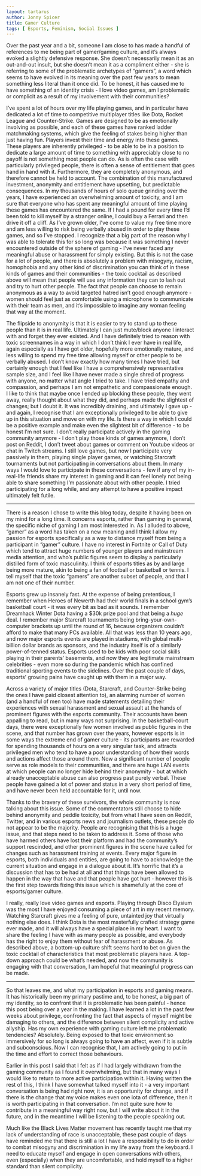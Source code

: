 ```yaml
---
layout: tartarus
author: Jonny Spicer
title: Gamer Culture
tags: [ Esports, Feminism, Social Issues ]
---
```

Over the past year and a bit, someone I am close to has made a handful of references to me being part of gamer/gaming culture, and it’s always evoked a slightly defensive response. She doesn’t necessarily mean it as an out-and-out insult, but she doesn’t mean it as a compliment either - she is referring to some of the problematic archetypes of “gamers”, a word which seems to have evolved in its meaning over the past few years to mean something less literal than it once did. To be honest, it has caused me to have something of an identity crisis - I love video games, am I problematic or complicit as a result of my involvement with their communities?


I’ve spent a lot of hours over my life playing games, and in particular have dedicated a lot of time to competitive multiplayer titles like Dota, Rocket League and Counter-Strike. Games are designed to be as emotionally involving as possible, and each of these games have ranked ladder matchmaking systems, which give the feeling of stakes being higher than just having fun. Players invest their time and energy into these games. These players are inherently privileged - to be able to be in a position to dedicate a large amount of time to something with appreciably close to no payoff is not something most people can do. As is often the case with particularly privileged people, there is often a sense of entitlement that goes hand in hand with it. Furthermore, they are completely anonymous, and therefore cannot be held to account. The combination of this manufactured investment, anonymity and entitlement have upsetting, but predictable consequences. In my thousands of hours of solo queue grinding over the years, I have experienced an overwhelming amount of toxicity, and I am sure that everyone who has spent any meaningful amount of time playing these games has encountered the same. If I had a pound for every time I’d been told to kill myself by a stranger online, I could buy a Ferrari and then drive it off a cliff. As I’ve grown older, I’ve come to value my free time more and am less willing to risk being verbally abused in order to play these games, and so I’ve stopped. I recognize that a big part of the reason why I was able to tolerate this for so long was because it was something I never encountered outside of the sphere of gaming  - I’ve never faced any meaningful abuse or harassment for simply existing. But this is not the case for a lot of people, and there is absolutely a problem with misogyny, racism, homophobia and any other kind of discrimination you can think of in these kinds of games and their communities - the toxic cocktail as described above will mean that people will use any information they can to lash out and try to hurt other people. The fact that people can choose to remain anonymous as a way to avoid targeted hatred isn’t good enough anymore - women should feel just as comfortable using a microphone to communicate with their team as men, and it’s impossible to imagine any woman feeling that way at the moment.

The flipside to anonymity is that it is easier to try to stand up to these people than it is in real life. Ultimately I can just mute/block anyone I interact with and forget they ever existed. And I have definitely tried to reason with toxic screennames in a way in which I don’t think I ever have in real life, again especially as I have got older, hopefully more emotionally mature, and less willing to spend my free time allowing myself or other people to be verbally abused. I don’t know exactly how many times I have tried, but certainly enough that I feel like I have a comprehensively representative sample size, and I feel like I have never made a single shred of progress with anyone, no matter what angle I tried to take. I have tried empathy and compassion, and perhaps I am not empathetic and compassionate enough. I like to think that maybe once I ended up blocking these people, they went away, really thought about what they did, and perhaps made the slightest of changes; but I doubt it. It was incredibly draining, and ultimately I gave up - and again, I recognise that I am exceptionally privileged to be able to give up in this situation and move on with my life. Is there a way in which I could be a positive example and make even the slightest bit of difference - to be honest I’m not sure. I don’t really participate actively in the gaming community anymore - I don’t play those kinds of games anymore, I don’t post on Reddit, I don’t tweet about games or comment on Youtube videos or chat in Twitch streams. I still love games, but now I participate very passively in them, playing single player games, or watching Starcraft tournaments but not participating in conversations about them. In many ways I would love to participate in these conversations - few if any of my in-real-life friends share my interest in gaming and it can feel lonely not being able to share something I’m passionate about with other people. I tried participating for a long while, and any attempt to have a positive impact ultimately felt futile.

---

There is a reason I chose to write this blog today, despite it having been on my mind for a long time. It concerns esports, rather than gaming in general, the specific niche of gaming I am most interested in. As I alluded to above, “gamer” as a word has taken on a new meaning and I think I allow my passion for esports specifically as a way to distance myself from being a participant in “gamer” culture. I have no interest in Fortnite or Call of Duty which tend to attract huge numbers of younger players and mainstream media attention, and who’s public figures seem to display a particularly distilled form of toxic masculinity. I think of esports titles as by and large being more mature, akin to being a fan of football or basketball or tennis. I tell myself that the toxic “gamers” are another subset of people, and that I am not one of their number.

Esports grew up insanely fast. At the expense of being pretentious, I remember when Heroes of Newerth had their world finals in a school gym’s basketball court - it was every bit as bad as it sounds. I remember Dreamhack Winter Dota having a $30k prize pool and that being a *huge* deal. I remember major Starcraft tournaments being bring-your-own-computer brackets up until the round of 16, because organizers couldn’t afford to make that many PCs available. All that was less than 10 years ago, and now major esports events are played in stadiums, with global multi-billion dollar brands as sponsors, and the industry itself is of a similarly power-of-tenned status. Esports used to be kids with poor social skills playing in their parents’ basements, and now they are legitimate mainstream celebrities - even more so during the pandemic which has confined traditional sporting events to the sidelines. Over the past couple of days, esports’ growing pains have caught up with them in a major way.

Across a variety of major titles (Dota, Starcraft, and Counter-Strike being the ones I have paid closest attention to), an alarming number of women (and a handful of men too) have made statements detailing their experiences with sexual harassment and sexual assault at the hands of prominent figures with the esports community. Their accounts have been appalling to read, but in many ways not surprising. In the basketball-court days, there were exceptionally few women involved as public figures in the scene, and that number has grown over the years, however esports is in some ways the extreme end of gamer culture - its participants are rewarded for spending thousands of hours on a very singular task, and attracts privileged men who tend to have a poor understanding of how their words and actions affect those around them. Now a significant number of people serve as role models to their communities, and there are huge LAN events at which people can no longer hide behind their anonymity - but at which already unacceptable abuse can also progress past purely verbal. These people have gained a lot of power and status in a very short period of time, and have never been held accountable for it, until now.

Thanks to the bravery of these survivors, the whole community is now talking about this issue. Some of the commentators still choose to hide behind anonymity and peddle toxicity, but from what I have seen on Reddit, Twitter, and in various esports news and journalism outlets, these people do not appear to be the majority. People are recognising that this is a huge issue, and that steps need to be taken to address it. Some of those who have harmed others have lost their platform and had the community’s support rescinded, and other prominent figures in the scene have called for changes such as harassment training at events. Every major figure in esports, both individuals and entities, are going to have to acknowledge the current situation and engage in a dialogue about it. It’s horrific that it’s a discussion that has to be had at all and that things have been allowed to happen in the way that have and that people have got hurt - however this is the first step towards fixing this issue which is shamefully at the core of esports/gamer culture.

I really, really love video games and esports. Playing through Disco Elysium was the most I have enjoyed consuming a piece of art in my recent memory. Watching Starcraft gives me a feeling of pure, untainted joy that virtually nothing else does. I think Dota is the most masterfully crafted strategy game ever made, and it will always have a special place in my heart. I want to share the feeling I have with as many people as possible, and everybody has the right to enjoy them without fear of harassment or abuse. As described above, a bottom-up culture shift seems hard to bet on given the toxic cocktail of characteristics that most problematic players have. A top-down approach could be what’s needed, and now the community is engaging with that conversation, I am hopeful that meaningful progress can be made.

---

So that leaves me, and what my participation in esports and gaming means. It has historically been my primary pastime and, to be honest, a big part of my identity, so to confront that it is problematic has been painful - hence this post being over a year in the making. I have learned a lot in the past few weeks about privilege, confronting the fact that aspects of myself might be damaging to others, and the difference between silent complicity and active allyship. Has my own experience with gaming culture left me problematic tendencies? Absolutely. Being exposed to that toxic environment so immersively for so long is always going to have an affect, even if it is subtle and subconscious. Now I can recognise that, I am actively going to put in the time and effort to correct those behaviours.

Earlier in this post I said that I felt as if I had largely withdrawn from the gaming community as I found it overwhelming, but that in many ways I would like to return to more active participation within it. Having written the rest of this, I think I have somewhat talked myself into it - a very important conversation is being had right now, it is an opportunity for change, and if there is the change that my voice makes even one iota of difference, then it is worth participating in that conversation. I’m not quite sure how to contribute in a meaningful way right now, but I will write about it in the future, and in the meantime I will be listening to the people speaking out.

Much like the Black Lives Matter movement has recently taught me that my lack of understanding of race is unacceptable, these past couple of days have reminded me that there is still a lot I have a responsibility to do in order to combat misogyny and discrimination in my life away from the keyboard. I need to educate myself and engage in open conversations with others, even (especially) when they are uncomfortable, and hold myself to a higher standard than silent complicity.
